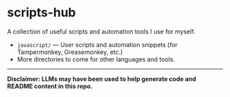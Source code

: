 # scripts-hub

A collection of useful scripts and automation tools I use for myself.

- `javascript/` — User scripts and automation snippets (for Tampermonkey, Greasemonkey, etc.)
- More directories to come for other languages and tools.

---

**Disclaimer: LLMs may have been used to help generate code and README content in this repo.**
